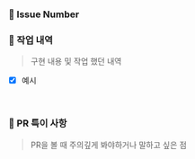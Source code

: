 ### 📕 Issue Number



### 📙 작업 내역

> 구현 내용 및 작업 했던 내역

- [x]  예시


<br/>

### 📝 PR 특이 사항

> PR을 볼 때 주의깊게 봐야하거나 말하고 싶은 점

<br/><br/>
